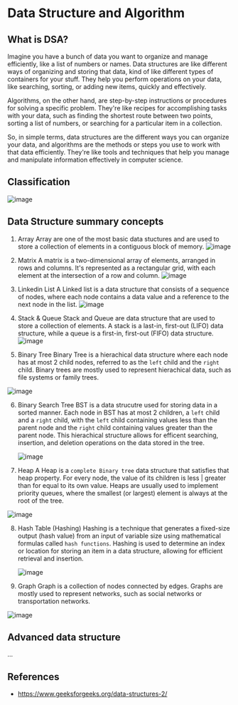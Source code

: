 # Data Structure and Algorithm

## What is DSA?

Imagine you have a bunch of data you want to organize and manage efficiently, like a list of numbers or names. Data structures are like different ways of organizing and storing that data, kind of like different types of containers for your stuff. They help you perform operations on your data, like searching, sorting, or adding new items, quickly and effectively.

Algorithms, on the other hand, are step-by-step instructions or procedures for solving a specific problem. They're like recipes for accomplishing tasks with your data, such as finding the shortest route between two points, sorting a list of numbers, or searching for a particular item in a collection.

So, in simple terms, data structures are the different ways you can organize your data, and algorithms are the methods or steps you use to work with that data efficiently. They're like tools and techniques that help you manage and manipulate information effectively in computer science.

## Classification

![image](https://github.com/linhvuquach/fundamental/assets/26388126/8deb4aeb-28c5-4022-ac88-cac60780775f)

## Data Structure summary concepts

1. Array
   Array are one of the most basic data stuctures and are used to store a collection of elements in a contiguous block of memory.
   ![image](https://github.com/linhvuquach/fundamental/assets/26388126/d9fdbe19-2a30-4288-a8a5-6d5c63891309)

2. Matrix
   A matrix is a two-dimensional array of elements, arranged in rows and columns. It's represented as a rectangular grid, with each element at the intersection of a row and column.
   ![image](https://github.com/linhvuquach/fundamental/assets/26388126/988e05d0-1d18-4941-a422-0578641858cd)

3. Linkedin List
   A Linked list is a data structure that consists of a sequence of nodes, where each node contains a data value and a reference to the next node in the list.
   ![image](https://github.com/linhvuquach/fundamental/assets/26388126/25f8bcc5-f724-44c4-b177-e31d1683326d)

4. Stack & Queue
   Stack and Queue are data structure that are used to store a collection of elements. A stack is a last-in, first-out (LIFO) data structure, while a queue is a first-in, first-out (FIFO) data structure.
   ![image](https://github.com/linhvuquach/fundamental/assets/26388126/8ac1fe9a-91a5-4add-9c26-6219616701ca)

5. Binary Tree
   Binary Tree is a hierachical data structure where each node has at most 2 child nodes, referred to as the `left` child and the `right` child. Binary trees are mostly used to represent hierachical data, such as file systems or family trees.

![image](https://github.com/linhvuquach/fundamental/assets/26388126/96dc1edc-1101-4381-839d-fe6f2cc7b18d)

6. Binary Search Tree
   BST is a data strucutre used for storing data in a sorted manner. Each node in BST has at most 2 children, a `left` child and a `right` child, with the `left` child containing values less than the parent node and the `right` child containing values greater than the parent node. This hierachical structure allows for efficent searching, insertion, and deletion operations on the data stored in the tree.

   ![image](https://github.com/linhvuquach/fundamental/assets/26388126/b98e6c30-10c9-4475-9271-a70a20cf8212)

7. Heap
   A Heap is a `complete Binary tree` data structure that satisfies that heap property. For every node, the value of its children is less | greater than for equal to its own value. Heaps are usually used to implement priority queues, where the smallest (or largest) element is always at the root of the tree.

![image](https://github.com/linhvuquach/fundamental/assets/26388126/4749ef58-2781-4cf9-afe5-97558b369a97)

8. Hash Table (Hashing)
   Hashing is a technique that generates a fixed-size output (hash value) from an input of variable size using mathematical formulas called `hash functions`. Hashing is used to determine an index or location for storing an item in a data structure, allowing for efficient retrieval and insertion.

   ![image](https://github.com/linhvuquach/fundamental/assets/26388126/1b6acd1b-ec49-480f-a740-9cd6939b4b4e)

9. Graph
   Graph is a collection of nodes connected by edges. Graphs are mostly used to represent networks, such as social networks or transportation networks.

![image](https://github.com/linhvuquach/fundamental/assets/26388126/3563a163-0a43-4c5c-a1af-e17dd7f6e392)

## Advanced data structure

...

## References

- https://www.geeksforgeeks.org/data-structures-2/
